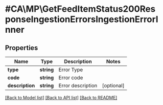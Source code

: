 # #CA\MP\GetFeedItemStatus200ResponseIngestionErrorsIngestionErrorInner

## Properties

Name | Type | Description | Notes
------------ | ------------- | ------------- | -------------
**type** | **string** | Error Type |
**code** | **string** | Error code |
**description** | **string** | Error description | [optional]


[[Back to Model list]](../) [[Back to API list]](../../Api/CA/MP) [[Back to README]](../../README.md)
